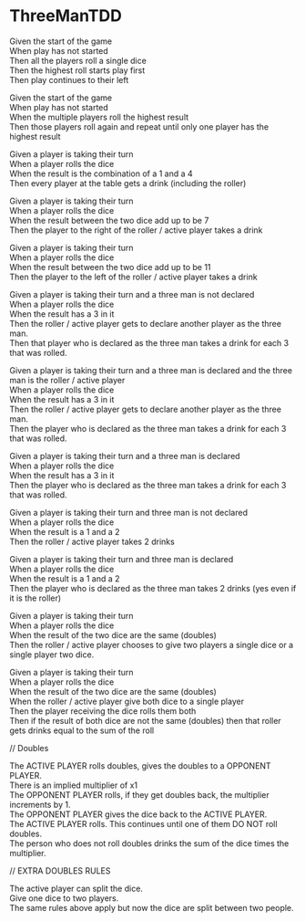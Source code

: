 # ThreeManTDD


Given the start of the game  
When play has not started  
Then all the players roll a single dice  
Then the highest roll starts play first  
Then play continues to their left  

Given the start of the game  
When play has not started  
When the multiple players roll the highest result  
Then those players roll again and repeat until only one player has the highest result  

Given a player is taking their turn  
When a player rolls the dice  
When the result is the combination of a 1 and a 4  
Then every player at the table gets a drink (including the roller)  

Given a player is taking their turn  
When a player rolls the dice  
When the result between the two dice add up to be 7  
Then the player to the right of the roller / active player takes a drink  

Given a player is taking their turn  
When a player rolls the dice  
When the result between the two dice add up to be 11  
Then the player to the left of the roller / active player takes a drink  

Given a player is taking their turn and a three man is not declared  
When a player rolls the dice  
When the result has a 3 in it  
Then the roller / active player gets to declare another player as the three man.  
Then that player who is declared as the three man takes a drink for each 3 that was rolled.  

Given a player is taking their turn and a three man is declared and the three man is the roller / active player  
When a player rolls the dice  
When the result has a 3 in it  
Then the roller / active player gets to declare another player as the three man.  
Then the player who is declared as the three man takes a drink for each 3 that was rolled.  

Given a player is taking their turn and a three man is declared  
When a player rolls the dice  
When the result has a 3 in it  
Then the player who is declared as the three man takes a drink for each 3 that was rolled.  

Given a player is taking their turn and three man is not declared  
When a player rolls the dice  
When the result is a 1 and a 2  
Then the roller / active player takes 2 drinks  

Given a player is taking their turn and three man is declared  
When a player rolls the dice  
When the result is a 1 and a 2  
Then the player who is declared as the three man takes 2 drinks (yes even if it is the roller)  

Given a player is taking their turn  
When a player rolls the dice  
When the result of the two dice are the same (doubles)  
Then the roller / active player chooses to give two players a single dice or a single player two dice.  

Given a player is taking their turn  
When a player rolls the dice  
When the result of the two dice are the same (doubles)  
When the roller / active player give both dice to a single player  
Then the player receiving the dice rolls them both  
Then if the result of both dice are not the same (doubles) then that roller gets drinks equal to the sum of the roll  



// Doubles

The ACTIVE PLAYER rolls doubles, gives the doubles to a OPPONENT PLAYER.  
There is an implied multiplier of x1  
The OPPONENT PLAYER rolls, if they get doubles back, the multiplier increments by 1.  
The OPPONENT PLAYER gives the dice back to the ACTIVE PLAYER.  
The ACTIVE PLAYER rolls. This continues until one of them DO NOT roll doubles.  
The person who does not roll doubles drinks the sum of the dice times the multiplier.  

// EXTRA DOUBLES RULES

The active player can split the dice.  
Give one dice to two players.   
The same rules above apply but now the dice are split between two people.  
